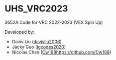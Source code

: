 # UHS_VRC2023
3652A Code for VRC 2022-2023 (VEX Spin Up)

Developed by:
- Davis Liu ([davisliu2006](https://github.com/davisliu2006))
- Jacky Guo ([jgcodes2020](https://github.com/jgcodes2020))
- Nicolas Chan ([Cw168](https://github.com/Cw168)https://github.com/Cw168)
